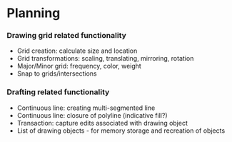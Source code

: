 # Planning

### Drawing grid related functionality

- Grid creation: calculate size and location
- Grid transformations: scaling, translating, mirroring, rotation
- Major/Minor grid: frequency, color, weight
- Snap to grids/intersections

### Drafting related functionality

- Continuous line: creating multi-segmented line
- Continuous line: closure of polyline (indicative fill?)
- Transaction: capture edits associated with drawing object
- List of drawing objects - for memory storage and recreation of objects
